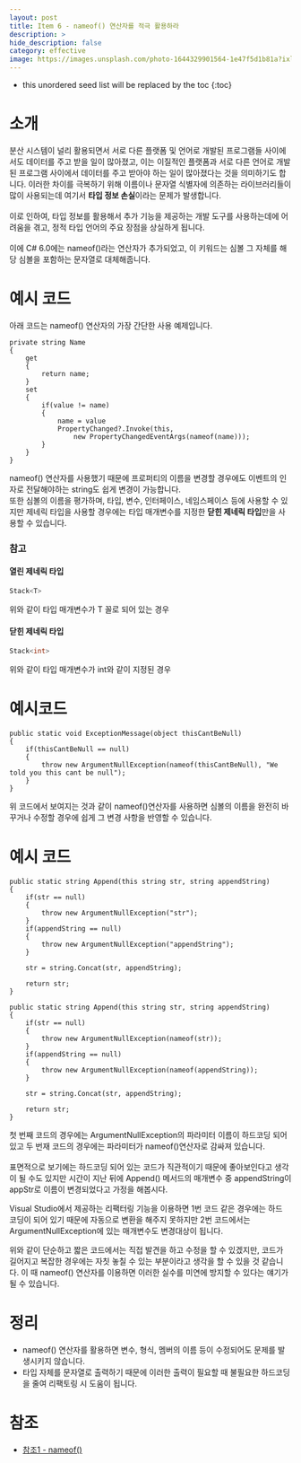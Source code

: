 ```yaml
---
layout: post
title: Item 6 - nameof() 연산자를 적극 활용하라
description: >
hide_description: false
category: effective
image: https://images.unsplash.com/photo-1644329901564-1e47f5d1b81a?ixlib=rb-1.2.1&ixid=MnwxMjA3fDB8MHxwaG90by1wYWdlfHx8fGVufDB8fHx8&auto=format&fit=crop&w=1742&q=80
---
```


* this unordered seed list will be replaced by the toc
{:toc}

# 소개
분산 시스템이 널리 활용되면서 서로 다른 플랫폼 및 언어로 개발된 프로그램들 사이에서도 데이터를 주고 받을 일이 많아졌고, 이는 이질적인 플랫폼과 서로 다른 언어로 개발된 프로그램 사이에서 데이터를 주고 받아야 하는 일이 많아졌다는 것을 의미하기도 합니다. 이러한 차이를 극복하기 위해 이름이나 문자열 식별자에 의존하는 라이브러리들이 많이 사용되는데 여기서 **타입 정보 손실**이라는 문제가 발생합니다.
<br><br>
이로 인하여, 타입 정보를 활용해서 추가 기능을 제공하는 개발 도구를 사용하는데에 어려움을 겪고, 정적 타입 언어의 주요 장점을 상실하게 됩니다.
<br><br>
이에 C# 6.0에는 nameof()라는 연산자가 추가되었고, 이 키워드는 심볼 그 자체를 해당 심볼을 포함하는 문자열로 대체해줍니다.

# 예시 코드
아래 코드는 nameof() 연산자의 가장 간단한 사용 예제입니다.
<pre><code class="C#">private string Name
{
    get
    {
        return name;
    }
    set
    {
        if(value != name)
        {
            name = value
            PropertyChanged?.Invoke(this, 
                new PropertyChangedEventArgs(nameof(name)));
        }
    }
}
</code></pre>

nameof() 연산자를 사용했기 때문에 프로퍼티의 이름을 변경할 경우에도 이벤트의 인자로 전달해야하는 string도 
쉽게 변경이 가능합니다.
<br>
또한 심볼의 이름을 평가하며, 타입, 변수, 인터페이스, 네임스페이스 등에 사용할 수 있지만 제네릭 타입을 사용할 경우에는 타입 매개변수를
지정한 **닫힌 제네릭 타입**만을 사용할 수 있습니다.

### 참고
#### 열린 제네릭 타입
```C#
Stack<T>
```
위와 같이 타입 매개변수가 T 꼴로 되어 있는 경우

#### 닫힌 제네릭 타입
```C#
Stack<int>
```
위와 같이 타입 매개변수가 int와 같이 지정된 경우

# 예시코드
<pre><code class="C#">public static void ExceptionMessage(object thisCantBeNull)
{
    if(thisCantBeNull == null)
    {
        throw new ArgumentNullException(nameof(thisCantBeNull), "We told you this cant be null");
    }
}
</code></pre>
위 코드에서 보여지는 것과 같이 nameof()연산자를 사용하면 심볼의 이름을 완전히 바꾸거나 수정할 경우에 쉽게
그 변경 사항을 반영할 수 있습니다.

# 예시 코드
<pre><code class="C#">public static string Append(this string str, string appendString)
{
    if(str == null)
    {
        throw new ArgumentNullException("str");
    }
    if(appendString == null)
    {
        throw new ArgumentNullException("appendString");
    }

    str = string.Concat(str, appendString);

    return str;
}
</code></pre>
<pre><code class="C#">public static string Append(this string str, string appendString)
{
    if(str == null)
    {
        throw new ArgumentNullException(nameof(str));
    }
    if(appendString == null)
    {
        throw new ArgumentNullException(nameof(appendString));
    }

    str = string.Concat(str, appendString);

    return str;
}
</code></pre>

첫 번째 코드의 경우에는 ArgumentNullException의 파라미터 이름이 하드코딩 되어 있고 
두 번재 코드의 경우에는 파라미터가 nameof()연산자로 감싸져 있습니다.
<br><br>
표면적으로 보기에는 하드코딩 되어 있는 코드가 직관적이기 때문에 좋아보인다고 생각이 될 수도 있지만
시간이 지난 뒤에 Append() 메서드의 매개변수 중 appendString이 appStr로 이름이 변경되었다고 가정을 해봅시다.

Visual Studio에서 제공하는 리팩터링 기능을 이용하면 1번 코드 같은 경우에는 하드 코딩이 되어 있기 때문에 자동으로
변환을 해주지 못하지만 2번 코드에서는 ArgumentNullException에 있는 매개변수도 변경대상이 됩니다.

위와 같이 단순하고 짧은 코드에서는 직접 발견을 하고 수정을 할 수 있겠지만, 코드가 길어지고 복잡한 경우에는 자칫 놓칠 수 있는 부분이라고 생각을 할 수 있을 것 같습니다. 이 때 nameof() 연산자를 이용하면 이러한 실수를 미연에 방지할 수 있다는 얘기가 될 수 있습니다.

# 정리
- nameof() 연산자를 활용하면 변수, 형식, 멤버의 이름 등이 수정되어도 문제를 발생시키지 않습니다.
- 타입 자체를 문자열로 출력하기 때문에 이러한 출력이 필요할 때 불필요한 하드코딩을 줄여 리팩토링 시 도움이 됩니다.


# 참조
- [참조1 - nameof()](https://docs.microsoft.com/ko-kr/dotnet/csharp/language-reference/operators/nameof)